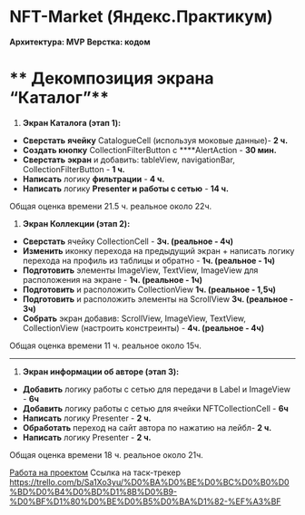 # NFT-Market (Яндекс.Практикум)

**Архитектура: MVP**
**Верстка: кодом**



# ** Декомпозиция экрана “Каталог”**

1. **Экран Каталога (этап 1):**
- **Сверстать** **ячейку** CatalogueCell (используя моковые данные)- **2 ч.**
- **Создать кнопку** CollectionFilterButton с  ****AlertAction  -  **30 мин.**
- **Сверстать** **экран** и добавить: tableView, navigationBar,  CollectionFilterButton - **1 ч.**
- **Написать** логику **фильтрации** - **4 ч.**
- **Написать** логику **Presenter и работы с сетью** - **14 ч.**

Общая оценка времени 21.5 ч. реальное около 22ч.

1. **Экран Коллекции (этап 2):**
- **Сверстать** ячейку CollectionCell - **3ч. (реальное - 4ч)**
- **Изменить**  иконку перехода на предыдущий экран + написать логику перехода на профиль из таблицы и обратно - **1ч. (реальное - 1ч)**
- **Подготовить** элементы ImageView, TextView, ImageView для расположения на экране - **1ч. (реальное - 1ч)**
- **Подготовить** и расположить CollectionView **1ч. (реальное - 1,5ч)**
- **Подготовить** и расположить элементы на ScrollView **3ч. (реальное - 3ч)**
- **Собрать** экран добавив: ScrollView, ImageView, TextView, CollectionView (настроить констреинты) - **4ч. (реальное - 4ч)** 

Общая оценка времени 11 ч. реальное около 15ч.
****

1. **Экран информации об авторе (этап 3):**
- **Добавить** логику работы с сетью для передачи в Label и ImageView - **6ч**
- **Добавить** логику работы с сетью для ячейки NFTCollectionCell - **6ч**
- **Написать** логику Presenter - **2 ч.**
- **Обработать** переход на сайт автора по нажатию на лейбл- **2 ч.**
- **Написать** логику Presenter - **2 ч.**

Общая оценка времени 18 ч. реальное около 21ч.

[Работа на проектом](https://www.notion.so/db1d4a2dd48b4a4f874d26d2bff18d76?pvs=21)
Ссылка на таск-трекер https://trello.com/b/Sa1Xo3yu/%D0%BA%D0%BE%D0%BC%D0%B0%D0%BD%D0%B4%D0%BD%D1%8B%D0%B9-%D0%BF%D1%80%D0%BE%D0%B5%D0%BA%D1%82-%EF%A3%BF
